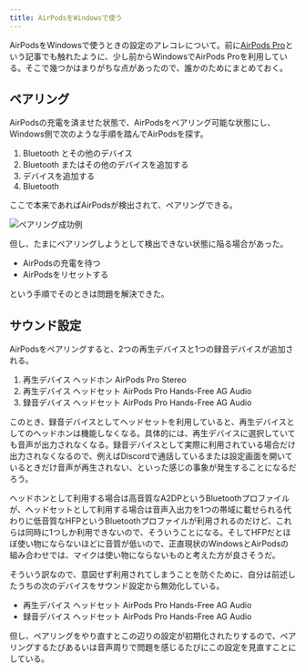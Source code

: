 ```yaml
---
title: AirPodsをWindowsで使う
---
```


AirPodsをWindowsで使うときの設定のアレコレについて。前に[AirPods Pro](/articles/2020-12-13-airpods-pro)という記事でも触れたように、少し前からWindowsでAirPods Proを利用している。そこで幾つかはまりがちな点があったので、誰かのためにまとめておく。

## ペアリング

AirPodsの充電を済ませた状態で、AirPodsをペアリング可能な状態にし、Windows側で次のような手順を踏んでAirPodsを探す。

1. Bluetooth とその他のデバイス
2. Bluetooth またはその他のデバイスを追加する
3. デバイスを追加する
4. Bluetooth

ここで本来であればAirPodsが検出されて、ペアリングできる。

![](https://i.imgur.com/HbCYiDkh.png "ペアリング成功例")

但し、たまにペアリングしようとして検出できない状態に陥る場合があった。

- AirPodsの充電を待つ
- AirPodsをリセットする

という手順でそのときは問題を解決できた。

## サウンド設定

AirPodsをペアリングすると、2つの再生デバイスと1つの録音デバイスが追加される。

1. 再生デバイス ヘッドホン AirPods Pro Stereo
2. 再生デバイス ヘッドセット AirPods Pro Hands-Free AG Audio
3. 録音デバイス ヘッドセット AirPods Pro Hands-Free AG Audio

このとき、録音デバイスとしてヘッドセットを利用していると、再生デバイスとしてのヘッドホンは機能しなくなる。具体的には、再生デバイスに選択していても音声が出力されなくなる。録音デバイスとして実際に利用されている場合だけ出力されなくなるので、例えばDiscordで通話しているまたは設定画面を開いているときだけ音声が再生されない、といった感じの事象が発生することになるだろう。

ヘッドホンとして利用する場合は高音質なA2DPというBluetoothプロファイルが、ヘッドセットとして利用する場合は音声入出力を1つの帯域に載せられる代わりに低音質なHFPというBluetoothプロファイルが利用されるのだけど、これらは同時に1つしか利用できないので、そういうことになる。そしてHFPだとほぼ使い物にならないほどに音質が低いので、正直現状のWindowsとAirPodsの組み合わせでは、マイクは使い物にならないものと考えた方が良さそうだ。

そういう訳なので、意図せず利用されてしまうことを防ぐために、自分は前述したうちの次のデバイスをサウンド設定から無効化している。

- 再生デバイス ヘッドセット AirPods Pro Hands-Free AG Audio
- 録音デバイス ヘッドセット AirPods Pro Hands-Free AG Audio

但し、ペアリングをやり直すとこの辺りの設定が初期化されたりするので、ペアリングするたびあるいは音声周りで問題を感じるたびにこの設定を見直すことにしている。

